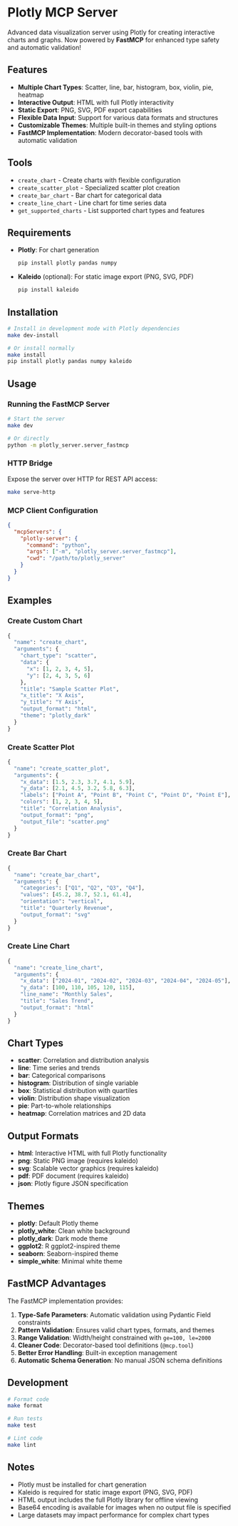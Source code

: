 # Plotly MCP Server

Advanced data visualization server using Plotly for creating interactive charts and graphs. Now powered by **FastMCP** for enhanced type safety and automatic validation!

## Features

- **Multiple Chart Types**: Scatter, line, bar, histogram, box, violin, pie, heatmap
- **Interactive Output**: HTML with full Plotly interactivity
- **Static Export**: PNG, SVG, PDF export capabilities
- **Flexible Data Input**: Support for various data formats and structures
- **Customizable Themes**: Multiple built-in themes and styling options
- **FastMCP Implementation**: Modern decorator-based tools with automatic validation

## Tools

- `create_chart` - Create charts with flexible configuration
- `create_scatter_plot` - Specialized scatter plot creation
- `create_bar_chart` - Bar chart for categorical data
- `create_line_chart` - Line chart for time series data
- `get_supported_charts` - List supported chart types and features

## Requirements

- **Plotly**: For chart generation
  ```bash
  pip install plotly pandas numpy
  ```

- **Kaleido** (optional): For static image export (PNG, SVG, PDF)
  ```bash
  pip install kaleido
  ```

## Installation

```bash
# Install in development mode with Plotly dependencies
make dev-install

# Or install normally
make install
pip install plotly pandas numpy kaleido
```

## Usage

### Running the FastMCP Server

```bash
# Start the server
make dev

# Or directly
python -m plotly_server.server_fastmcp
```

### HTTP Bridge

Expose the server over HTTP for REST API access:

```bash
make serve-http
```

### MCP Client Configuration

```json
{
  "mcpServers": {
    "plotly-server": {
      "command": "python",
      "args": ["-m", "plotly_server.server_fastmcp"],
      "cwd": "/path/to/plotly_server"
    }
  }
}
```

## Examples

### Create Custom Chart

```python
{
  "name": "create_chart",
  "arguments": {
    "chart_type": "scatter",
    "data": {
      "x": [1, 2, 3, 4, 5],
      "y": [2, 4, 3, 5, 6]
    },
    "title": "Sample Scatter Plot",
    "x_title": "X Axis",
    "y_title": "Y Axis",
    "output_format": "html",
    "theme": "plotly_dark"
  }
}
```

### Create Scatter Plot

```python
{
  "name": "create_scatter_plot",
  "arguments": {
    "x_data": [1.5, 2.3, 3.7, 4.1, 5.9],
    "y_data": [2.1, 4.5, 3.2, 5.8, 6.3],
    "labels": ["Point A", "Point B", "Point C", "Point D", "Point E"],
    "colors": [1, 2, 3, 4, 5],
    "title": "Correlation Analysis",
    "output_format": "png",
    "output_file": "scatter.png"
  }
}
```

### Create Bar Chart

```python
{
  "name": "create_bar_chart",
  "arguments": {
    "categories": ["Q1", "Q2", "Q3", "Q4"],
    "values": [45.2, 38.7, 52.1, 61.4],
    "orientation": "vertical",
    "title": "Quarterly Revenue",
    "output_format": "svg"
  }
}
```

### Create Line Chart

```python
{
  "name": "create_line_chart",
  "arguments": {
    "x_data": ["2024-01", "2024-02", "2024-03", "2024-04", "2024-05"],
    "y_data": [100, 110, 105, 120, 115],
    "line_name": "Monthly Sales",
    "title": "Sales Trend",
    "output_format": "html"
  }
}
```

## Chart Types

- **scatter**: Correlation and distribution analysis
- **line**: Time series and trends
- **bar**: Categorical comparisons
- **histogram**: Distribution of single variable
- **box**: Statistical distribution with quartiles
- **violin**: Distribution shape visualization
- **pie**: Part-to-whole relationships
- **heatmap**: Correlation matrices and 2D data

## Output Formats

- **html**: Interactive HTML with full Plotly functionality
- **png**: Static PNG image (requires kaleido)
- **svg**: Scalable vector graphics (requires kaleido)
- **pdf**: PDF document (requires kaleido)
- **json**: Plotly figure JSON specification

## Themes

- **plotly**: Default Plotly theme
- **plotly_white**: Clean white background
- **plotly_dark**: Dark mode theme
- **ggplot2**: R ggplot2-inspired theme
- **seaborn**: Seaborn-inspired theme
- **simple_white**: Minimal white theme

## FastMCP Advantages

The FastMCP implementation provides:

1. **Type-Safe Parameters**: Automatic validation using Pydantic Field constraints
2. **Pattern Validation**: Ensures valid chart types, formats, and themes
3. **Range Validation**: Width/height constrained with `ge=100, le=2000`
4. **Cleaner Code**: Decorator-based tool definitions (`@mcp.tool`)
5. **Better Error Handling**: Built-in exception management
6. **Automatic Schema Generation**: No manual JSON schema definitions

## Development

```bash
# Format code
make format

# Run tests
make test

# Lint code
make lint
```

## Notes

- Plotly must be installed for chart generation
- Kaleido is required for static image export (PNG, SVG, PDF)
- HTML output includes the full Plotly library for offline viewing
- Base64 encoding is available for images when no output file is specified
- Large datasets may impact performance for complex chart types

